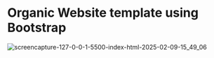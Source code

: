 # Organic Website template using Bootstrap

![screencapture-127-0-0-1-5500-index-html-2025-02-09-15_49_06](https://github.com/user-attachments/assets/fb704425-65af-43bf-9c42-194f0b771ac5)
